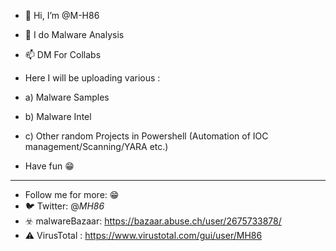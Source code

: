 - 👋 Hi, I’m @M-H86
- 👀 I do Malware Analysis
- 📫 DM For Collabs

-  Here I will be uploading various :
-  a) Malware Samples
-  b) Malware Intel
-  c) Other random Projects in Powershell (Automation of IOC management/Scanning/YARA etc.)

- Have fun :grin:	


-------------------------------------------------

 - Follow me for more: :grin:	
 - :bird: Twitter: @_MH86_ 	
 - :biohazard: malwareBazaar: https://bazaar.abuse.ch/user/2675733878/
 - :warning:	VirusTotal : https://www.virustotal.com/gui/user/MH86
